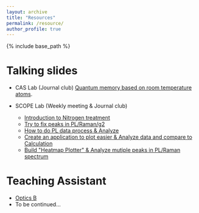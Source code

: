 ```yaml
---
layout: archive
title: "Resources"
permalink: /resource/
author_profile: true
---
```


{% include base_path %}

Talking slides
======
* CAS Lab (Journal club) [Quantum memory based on room temperature atoms](../assets/Quantum_memory.pptx).

* SCOPE Lab (Weekly meeting & Journal club)
  * [Introduction to Nitrogen treatment](../assets/xzq_0729.pptx)
  * [Try to fix peaks in PL/Raman/g2](../assets/xzq_0805.pptx)
  * [How to do PL data process & Analyze](../assets/xzq_0812.pptx)
  * [Create an application to plot easier & Analyze data and compare to Calculation](../assets/xzq_0819.pptx)
  * [Build "Heatmap Plotter" & Analyze mutiple peaks in PL/Raman spectrum](../assets/xzq_0826.pptx)


Teaching Assistant
======
* [Optics B](https://rec.ustc.edu.cn/share/069d0bf0-4ada-11ee-9a14-639039fbf8d8)
* To be continued...
  
